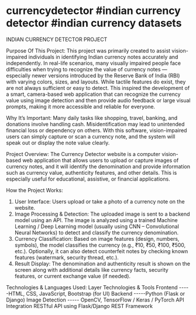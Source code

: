 # currencydetector #indian currency detector #indian currency datasets
INDIAN CURRENCY DETECTOR PROJECT 

Purpose Of This Project:
This project was primarily created to assist vision-impaired individuals in identifying Indian currency notes accurately and independently.
In real-life scenarios, many visually impaired people face difficulties when trying to recognize the value of currency notes — especially newer versions introduced by the Reserve Bank of India (RBI) with varying colors, sizes, and layouts. While tactile features do exist, they are not always sufficient or easy to detect.
This inspired the development of a smart, camera-based web application that can recognize the currency value using image detection and then provide audio feedback or large visual prompts, making it more accessible and reliable for everyone.

Why It’s Important:
Many daily tasks like shopping, travel, banking, and donations involve handling cash.
Misidentification may lead to unintended financial loss or dependency on others.
With this software, vision-impaired users can simply capture or scan a currency note, and the system will speak out or display the note value clearly.

Project Overview:
The Currency Detector website is a computer vision-based web application that allows users to upload or capture images of currency notes, and it will identify the denomination and provide information such as currency value, authenticity features, and other details. This is especially useful for educational, assistive, or financial applications.

How the Project Works:
1. User Interface:
Users upload or take a photo of a currency note on the website.
2. Image Processing & Detection:
The uploaded image is sent to a backend model using an API.
The image is analyzed using a trained Machine Learning / Deep Learning model (usually using CNN – Convolutional Neural Networks) to detect and classify the currency denomination.
3. Currency Classification:
Based on image features (design, numbers, symbols), the model classifies the currency (e.g., ₹10, ₹50, ₹100, ₹500, etc.).
Optionally, it can also detect counterfeit notes by checking known features (watermark, security thread, etc.).
4. Result Display:
The denomination and authenticity result is shown on the screen along with additional details like currency facts, security features, or current exchange value (if needed).

Technologies & Languages Used:
Layer	Technologies & Tools
Frontend      	-----HTML, CSS, JavaScript, Bootstrap (for UI)
Backend	        -----Python (Flask or Django)
Image Detection -----	OpenCV, TensorFlow / Keras / PyTorch
API Integration	RESTful API using Flask/Django REST Framework
